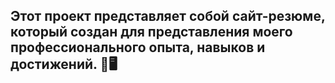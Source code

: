 <h2>Этот проект представляет собой сайт-резюме, который создан для представления моего профессионального опыта, навыков и достижений. 🌟🖥️</h2>
